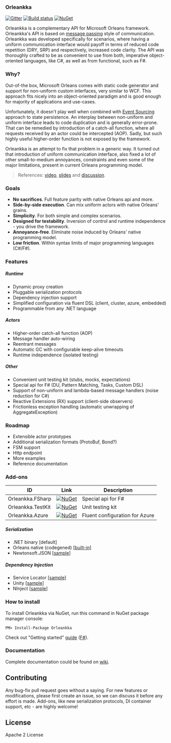 ### Orleankka

[![Gitter](https://badges.gitter.im/Join%20Chat.svg)](https://gitter.im/yevhen/Orleankka?utm_source=badge&utm_medium=badge&utm_campaign=pr-badge&utm_content=badge)
[![Build status](https://ci.appveyor.com/api/projects/status/qtfih702sfxcsyt6?svg=true)](https://ci.appveyor.com/project/yevhen/orleankka)
[![NuGet](https://img.shields.io/nuget/v/Orleankka.svg?style=flat)](https://www.nuget.org/packages/Orleankka/)

Orleankka is a complementary API for Microsoft Orleans framework. Orleankka's API is based on [message passing](http://en.wikipedia.org/wiki/Message_passing) style of communication. Orleankka was developed specifically for scenarios, where having a uniform communication interface would payoff in terms of reduced code repetition (DRY, SRP) and respectively, increased code clarity. The API was thoroughly crafted to be as convenient to use from both, imperative object-oriented languages, like C#, as well as from functional, such as F#.

### Why?

Out-of-the box, Microsoft Orleans comes with static code generator and support for non-uniform custom interfaces, very similar to WCF. This approach fits nicely into an object-oriented paradigm and is good enough for majority of applications and use-cases.

Unfortunately, it doesn't play well when combined with [Event Sourcing](https://msdn.microsoft.com/en-us/library/dn589792.aspx) approach to state persistence. An interplay between non-uniform and uniform interface leads to code duplication and is generally error-prone. That can be remedied by introduction of a catch-all function, where all requests received by an actor could be intercepted (AOP). Sadly, but such highly useful higher-order function is not exposed by the framework.   

Orleankka is an attempt to fix that problem in a generic way. It turned out that introduction of uniform communication interface, also fixed a lot of other small-to-medium annoyances, constraints and even some of the major limitations, present in current Orleans programming model.

> References: [video](https://www.youtube.com/watch?v=07Up88bpl20), [slides](https://docs.google.com/presentation/d/1brM4SS-uJBRMZs-CdOZoJ0KUgrnPXXwrOXnYgfLL4Nk/edit#slide=id.p4) and [discussion](https://github.com/dotnet/orleans/issues/42).

### Goals

- __No sacrifices__. Full feature parity with native Orleans api and more.
- __Side-by-side execution__. Can mix uniform actors with native Orleans' grains.
- __Simplicity__. For both simple and complex scenarios.
- __Designed for testability__. Inversion of control and runtime independence - you drive the framework.  
- __Annoyance-free__. Eliminate noise induced by Orleans' native programming model.
- __Low friction__. Within syntax limits of major programming languages (C#/F#).

### Features

##### Runtime

+ Dynamic proxy creation
+ Pluggable serialization protocols
+ Dependency injection support
+ Simplified configuration via fluent DSL (client, cluster, azure, embedded)
+ Programmable from any .NET language

##### Actors

+ Higher-order catch-all function (AOP)
+ Message handler auto-wiring
+ Reentrant messages
+ Automatic GC with configurable keep-alive timeouts
+ Runtime independence (isolated testing)

##### Other

+ Convenient unit testing kit (stubs, mocks, expectations)
+ Special api for F# (DU, Pattern Matching, Tasks, Custom DSL)
+ Support of non-uniform and lambda-based message handlers (noise reduction for C#)
+ Reactive Extensions (RX) support (client-side observers)
+ Frictionless exception handling (automatic unwrapping of AggregateException)

### Roadmap

+ Extensible actor prototypes
+ Additional serialization formats (ProtoBuf, Bond?)
+ FSM support
+ Http endpoint
+ More examples
+ Reference documentation

### Add-ons

| ID | Link | Description
| ------- |:----:| ---------- |
| Orleankka.FSharp | [![NuGet](https://img.shields.io/nuget/v/Orleankka.FSharp.svg?style=flat)](https://www.nuget.org/packages/Orleankka.FSharp/) | Special api for F#
| Orleankka.TestKit | [![NuGet](https://img.shields.io/nuget/v/Orleankka.TestKit.svg?style=flat)](https://www.nuget.org/packages/Orleankka.TestKit/) | Unit testing kit
| Orleankka.Azure | [![NuGet](https://img.shields.io/nuget/v/Orleankka.Azure.svg?style=flat)](https://www.nuget.org/packages/Orleankka.Azure/) | Fluent configuration for Azure

##### Serialization

+ .NET binary [default] 
+ Orleans native (codegened) [[built-in](https://github.com/yevhen/Orleankka/blob/master/Source/Example.Serialization.Native.App/Program.cs#L19)] 
+ Newtonsoft.JSON [[sample](https://github.com/yevhen/Orleankka/blob/master/Source/Orleankka.Tests/Utility/JsonSerializer.cs)]

##### Dependency Injection

+ Service Locator [[sample](Source/Demo.App)]
+ Unity   [[sample](Source/Example.DI.Unity)] 
+ NInject [[sample](Source/Example.DI.NInject)]

### How to install

To install Orleankka via NuGet, run this command in NuGet package manager console:

	PM> Install-Package Orleankka

Check out "Getting started" [guide](https://github.com/yevhen/Orleankka/wiki/Getting-Started-%28C%23%29) ([F#](https://github.com/yevhen/Orleankka/wiki/Getting-Started-%28F%23%29)).

### Documentation

Complete documentation could be found on [wiki](https://github.com/yevhen/Orleankka/wiki).

## Contributing

Any bug-fix pull request goes without a saying. For new features or modifications, please first create an issue, so we can discuss it before any effort is made. Add-ons, like new serialization protocols, DI container support, etc - are highly welcome!

## License

Apache 2 License
